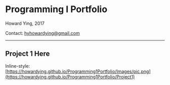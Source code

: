 # Programming I Portfolio
Howard Ying, 2017 

Contact: hyhowardying@gmail.com

---
## Project 1 Here

Inline-style: 
[https://howardying.github.io/Programming1Portfolio/Images/pic.png](https://howardying.github.io/Programming1Portfolio/Project1)
